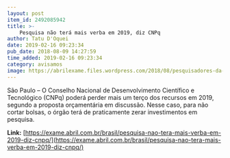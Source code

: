 ```yaml
---
layout: post
item_id: 2492085942
title: >-
    Pesquisa não terá mais verba em 2019, diz CNPq
author: Tatu D'Oquei
date: 2019-02-16 09:23:34
pub_date: 2018-08-09 14:27:59
time_added: 2019-02-16 09:23:34
category: avisamos
image: https://abrilexame.files.wordpress.com/2018/08/pesquisadores-da-universidade-de-connecticut-spencer-platt-getty-images-e1533824749816.jpg?quality=70&strip=info&w=680&h=453&crop=1
---
```


São Paulo – O Conselho Nacional de Desenvolvimento Científico e Tecnológico (CNPq) poderá perder mais um terço dos recursos em 2019, segundo a proposta orçamentária em discussão. Nesse caso, para não cortar bolsas, o órgão terá de praticamente zerar investimentos em pesquisa.

**Link:** [https://exame.abril.com.br/brasil/pesquisa-nao-tera-mais-verba-em-2019-diz-cnpq/](https://exame.abril.com.br/brasil/pesquisa-nao-tera-mais-verba-em-2019-diz-cnpq/)

